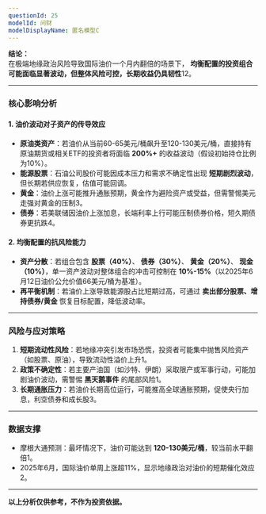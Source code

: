 ```yaml
---
questionId: 25
modelId: 问财
modelDisplayName: 匿名模型C
---
```

**结论：**  
在极端地缘政治风险导致国际油价一个月内翻倍的场景下， **均衡配置的投资组合可能面临显著波动，但整体风险可控，长期收益仍具韧性**12。

---

### **核心影响分析**

#### 1. **油价波动对子资产的传导效应**

- **原油类资产**：若油价从当前60-65美元/桶飙升至120-130美元/桶，直接持有原油期货或相关ETF的投资者将面临 **200%+** 的收益波动（假设初始持仓比例为10%）。
- **能源股票**：石油公司股价可能因成本压力和需求不确定性出现 **短期剧烈波动**，但长期若供应恢复，估值可能回调。
- **黄金**：油价上涨可能推升通胀预期，黄金作为避险资产或受益，但需警惕美元走强对黄金的压制3。
- **债券**：若美联储因油价上涨加息，长端利率上行可能压制债券价格，短久期债券更抗跌4。

#### 2. **均衡配置的抗风险能力**

- **资产分散**：若组合包含 **股票（40%）**、 **债券（30%）**、 **黄金（20%）**、 **现金（10%）**，单一资产波动对整体组合的冲击可控制在 **10%-15%**（以2025年6月12日油价公允价值66美元/桶为基准）。
- **再平衡机制**：若油价上涨导致能源股占比短期过高，可通过 **卖出部分股票、增持债券/黄金** 恢复目标配置，降低波动率。

---

### **风险与应对策略**

1. **短期流动性风险**：若地缘冲突引发市场恐慌，投资者可能集中抛售风险资产（如股票、原油），导致流动性溢价上升1。
2. **政策不确定性**：若主要产油国（如沙特、伊朗）采取限产或军事行动，可能加剧油价波动，需警惕 **黑天鹅事件** 的尾部风险1。
3. **长期通胀压力**：若油价长期高位运行，可能推高全球通胀预期，促使央行加息，利空债券和成长股3。

---

### **数据支撑**

- 摩根大通预测：最坏情况下，油价可能达到 **120-130美元/桶**，较当前水平翻倍1。
- 2025年6月，国际油价单周上涨超11%，显示地缘政治对油价的短期催化效应2。

---

**以上分析仅供参考，不作为投资依据。**